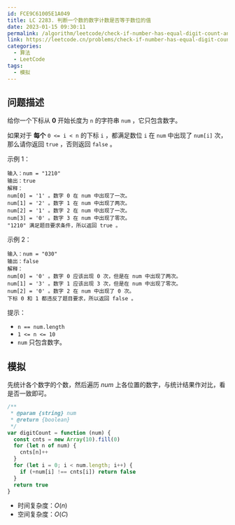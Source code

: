 ```yaml
---
id: FCE9C61005E1A049
title: LC 2283. 判断一个数的数字计数是否等于数位的值
date: 2023-01-15 09:30:11
permalink: /algorithm/leetcode/check-if-number-has-equal-digit-count-and-digit-value
link: https://leetcode.cn/problems/check-if-number-has-equal-digit-count-and-digit-value
categories:
  - 算法
  - LeetCode
tags:
  - 模拟
---
```


<Level :type='1'/>

## 问题描述

给你一个下标从 **0** 开始长度为 `n` 的字符串 `num` ，它只包含数字。

如果对于 **每个** `0 <= i < n` 的下标 `i` ，都满足数位 `i` 在 `num` 中出现了 `num[i]` 次，那么请你返回 `true` ，否则返回 `false` 。

示例 1：

```text
输入：num = "1210"
输出：true
解释：
num[0] = '1' 。数字 0 在 num 中出现了一次。
num[1] = '2' 。数字 1 在 num 中出现了两次。
num[2] = '1' 。数字 2 在 num 中出现了一次。
num[3] = '0' 。数字 3 在 num 中出现了零次。
"1210" 满足题目要求条件，所以返回 true 。
```

示例 2：

```text
输入：num = "030"
输出：false
解释：
num[0] = '0' 。数字 0 应该出现 0 次，但是在 num 中出现了两次。
num[1] = '3' 。数字 1 应该出现 3 次，但是在 num 中出现了零次。
num[2] = '0' 。数字 2 在 num 中出现了 0 次。
下标 0 和 1 都违反了题目要求，所以返回 false 。
```

提示：

- `n == num.length`
- `1 <= n <= 10`
- `num` 只包含数字。

## 模拟

先统计各个数字的个数，然后遍历 $num$ 上各位置的数字，与统计结果作对比，看是否一致即可。

```javascript
/**
 * @param {string} num
 * @return {boolean}
 */
var digitCount = function (num) {
  const cnts = new Array(10).fill(0)
  for (let n of num) {
    cnts[n]++
  }
  for (let i = 0; i < num.length; i++) {
    if (+num[i] !== cnts[i]) return false
  }
  return true
}
```

- 时间复杂度：$O(n)$
- 空间复杂度：$O(C)$
